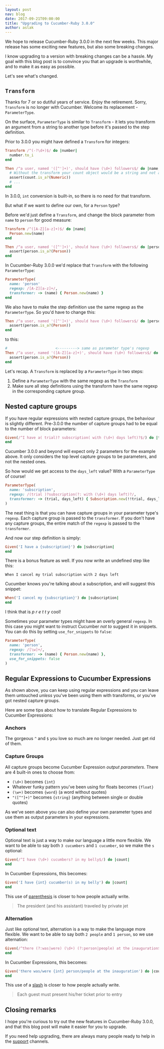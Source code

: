 ```yaml
---
layout: post
nav: blog
date: 2017-09-21T09:00:00
title: "Upgrading to Cucumber-Ruby 3.0.0"
author: aslak
---
```


We hope to release Cucumber-Ruby 3.0.0 in the next few weeks. This major release
has some exciting new features, but also some breaking changes.

I know upgrading to a version with breaking changes can be a hassle. My goal with
this blog post is to convince you that an upgrade is worthwhile, and to make it
as easy as possible.

Let's see what's changed.

## `Transform`

Thanks for 7 or so dutiful years of service. Enjoy the retirement. Sorry, `Transform`
is no longer with Cucumber. Welcome its replacement - `ParameterType`.

On the surface, `ParameterType` is similar to `Transform` - it lets you transform
an argument from a string to another type before it's passed to the step definition.

Prior to 3.0.0 you might have defined a `Transform` for integers:

```ruby
Transform /^(-?\d+)$/ do |number|
  number.to_i
end

Then /^a user, named '([^']+)', should have (\d+) followers$/ do |name, count|
  # Without the transform your count object would be a string and not a number
  assert(count.is_a?(Numeric))
  # ...  
end
```

In 3.0.0, `int` conversion is built-in, so there is no need for that transform.

But what if we want to define our own, for a `Person` type?

Before we'd just define a `Transform`, and change the block parameter from
`name` to `person` for good measure:

```ruby
Transform /^([A-Z][a-z]+)$/ do |name|
  Person.new(name)
end

Then /^a user, named '([^']+)', should have (\d+) followers$/ do |person, count|
  assert(person.is_a?(Person))
end
```

In Cucumber-Ruby 3.0.0 we'd replace that `Transform` with the following
`ParameterType`:

```ruby
ParameterType(
  name: 'person'
  regexp: /[A-Z][a-z]+/,
  transformer: -> (name) { Person.new(name) }
end
```

We also have to make the step definition use the same regexp as the `ParameterType`.
So you'd have to change this:

```ruby
Then /^a user, named '([^']+)', should have (\d+) followers$/ do |person, count|
  assert(person.is_a?(Person))
end
```

to this:

```ruby
#                      <---------> same as parameter type's regexp
Then /^a user, named '([A-Z][a-z]+)', should have (\d+) followers$/ do |person, count|
  assert(person.is_a?(Person))
end
```

Let's recap. A `Transform` is replaced by a `ParameterType` in two steps:

1. Define a `ParameterType` with the same regexp as the `Transform`
1. Make sure all step definitions using the transform have the same regexp in the
   corresponding capture group.

## Nested capture groups

If you have regular expressions with nested capture groups, the behaviour is slightly
different. Pre-3.0.0 the number of capture groups had to be equal to the number of
block parameters:

```ruby
Given(/^I have a( trial)? subscription( with (\d+) days left)?$/) do |trial, with_days_left, days_left|
end
```

Cucumber 3.0.0 and beyond will expect only 2 parameters for the example above. It
only considers the top level capture groups to be parameters, and not the nested
ones.

So how would we get access to the `days_left` value? With a `ParameterType` of
course!

```ruby
ParameterType(
  name: 'subscription',
  regexp: /(trial )?subscription(?: with (\d+) days left)?/,
  transformer: -> (trial, days_left) { Subscription.new(!!trial, days_left.nil? ? nil : days_left.to_i) }
)
```

The neat thing is that you can have capture groups in your parameter type's
`regexp`. Each capture group is passed to the `transformer`. If you don't
have any capture groups, the entire match of the `regexp` is passed to the
`transformer`.

And now our step definition is simply:

```ruby
Given('I have a {subscription}') do |subscription|
end
```

There is a bonus feature as well. If you now write an undefined step like this:

```gherkin
When I cancel my trial subscription with 2 days left
```

Cucumber knows you're talking about a subscription, and will suggest this snippet:

```ruby
When('I cancel my {subscription}') do |subscription|
end
```

I think that is *p* *r* *e* *t* *t* *y* cool!

Sometimes your parameter types might have an overly general `regexp`. In this case
you might want to instruct Cucumber *not to* suggest it in snippets. You can do this
by setting `use_for_snippets` to `false`:

```ruby
ParameterType(
  name: 'person',
  regexp: /[\w]+/,
  transformer: -> (name) { Person.new(name) },
  use_for_snippets: false
)
```

## Regular Expressions to Cucumber Expressions

As shown above, you can keep using regular expressions and you can leave them
untouched *unless* you've been using them with transforms, or you've got nested capture groups.

Here are some tips about how to translate Regular Expressions to Cucumber Expressions:

### Anchors

The gorgeous `^` and `$` you love so much are no longer needed. Just get rid of them.

### Capture Groups

All capture groups become Cucumber Expression *output parameters*. There are
4 built-in ones to choose from:

* `(\d+)` becomes `{int}`
* Whatever funky pattern you've been using for floats becomes `{float}`
* `(\w+)` becomes `{word}` (a word without quotes)
* `"([^"]+)"` becomes `{string}` (anything between single or double quotes)

As we've seen above you can also define your own parameter types and use them as output parameters in your expressions.

### Optional text

Optional text is just a way to make our language a little more flexible.
We want to be able to say both `3 cucumbers` and `1 cucumber`, so we make the
`s` optional:

```ruby
Given(/^I have (\d+) cucumbers? in my belly$/) do |count|
end
```

In Cucumber Expressions, this becomes:

```ruby
Given('I have {int} cucumber(s) in my belly') do |count|
end
```

This use of [parenthesis](http://www.thepunctuationguide.com/parentheses.html) is
closer to how people actually write.

> The president (and his assistant) traveled by private jet

### Alternation

Just like optional text, alternation is a way to make the language more flexible.
We want to be able to say both `2 people` and `1 person`, so we use alternation:

```ruby
Given(/^there (?:was|were) (\d+) (?:person|people) at the inauguration$/) do |count|
end
```

In Cucumber Expressions, this becomes:

```ruby
Given('there was/were {int} person/people at the inauguration') do |count|
end
```

This use of a [slash](http://www.thepunctuationguide.com/parentheses.html) is
closer to how people actually write.

> Each guest must present his/her ticket prior to entry

## Closing remarks

I hope you're curious to try out the new features in Cucumber-Ruby 3.0.0, and that
this blog post will make it easier for you to upgrade.

If you need help upgrading, there are always many people ready to help in the
[support](https://cucumber.io/support) channels.
